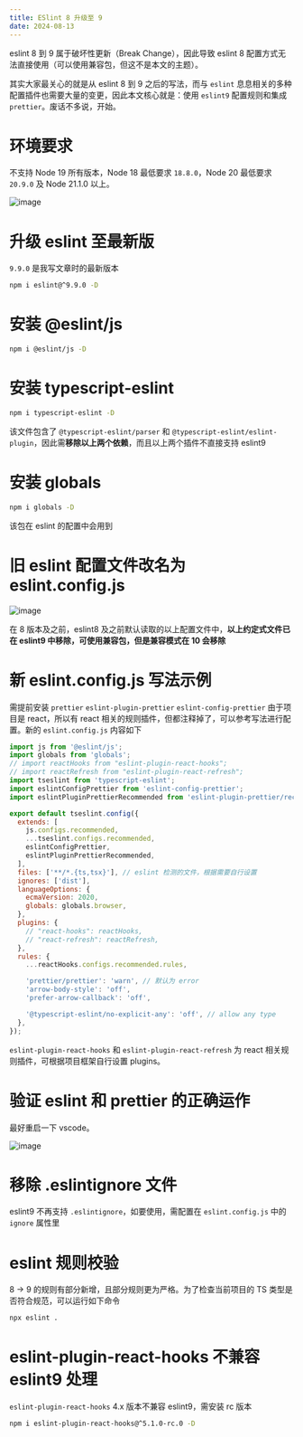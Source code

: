 ```yaml
---
title: ESlint 8 升级至 9
date: 2024-08-13
---
```


eslint 8 到 9 属于破坏性更新（Break Change），因此导致 eslint 8 配置方式无法直接使用（可以使用兼容包，但这不是本文的主题）。

其实大家最关心的就是从 eslint 8 到 9 之后的写法，而与 `eslint` 息息相关的多种配置插件也需要大量的变更，因此本文核心就是：使用 `eslint9` 配置规则和集成 `prettier`。废话不多说，开始。

# 环境要求

不支持 Node 19 所有版本，Node 18 最低要求 `18.8.0`，Node 20 最低要求 `20.9.0` 及 Node 21.1.0 以上。

![image](https://img.jsonq.top/blog/2025/2/25/1740465682578-45remhzb.png)

# 升级 eslint 至最新版

`9.9.0` 是我写文章时的最新版本

```bash
npm i eslint@^9.9.0 -D
```

# 安装 @eslint/js

```bash
npm i @eslint/js -D
```

# 安装 typescript-eslint

```bash
npm i typescript-eslint -D
```

该文件包含了 `@typescript-eslint/parser` 和 `@typescript-eslint/eslint-plugin`，因此需**移除以上两个依赖**，而且以上两个插件不直接支持 eslint9

# 安装 globals

```bash
npm i globals -D
```

该包在 eslint 的配置中会用到

# 旧 eslint 配置文件改名为 eslint.config.js

![image](https://img.jsonq.top/blog/2025/2/25/1740465682741-dcgggutn.png)

在 8 版本及之前，eslint8 及之前默认读取的以上配置文件中，**以上约定式文件已在 eslint9 中移除，可使用兼容包，但是兼容模式在 10 会移除**

# 新 eslint.config.js 写法示例

需提前安装 `prettier` `eslint-plugin-prettier` `eslint-config-prettier` 由于项目是 react，所以有 react 相关的规则插件，但都注释掉了，可以参考写法进行配置。新的 `eslint.config.js` 内容如下

```js
import js from '@eslint/js';
import globals from 'globals';
// import reactHooks from "eslint-plugin-react-hooks";
// import reactRefresh from "eslint-plugin-react-refresh";
import tseslint from 'typescript-eslint';
import eslintConfigPrettier from 'eslint-config-prettier';
import eslintPluginPrettierRecommended from 'eslint-plugin-prettier/recommended';

export default tseslint.config({
  extends: [
    js.configs.recommended,
    ...tseslint.configs.recommended,
    eslintConfigPrettier,
    eslintPluginPrettierRecommended,
  ],
  files: ['**/*.{ts,tsx}'], // eslint 检测的文件，根据需要自行设置
  ignores: ['dist'],
  languageOptions: {
    ecmaVersion: 2020,
    globals: globals.browser,
  },
  plugins: {
    // "react-hooks": reactHooks,
    // "react-refresh": reactRefresh,
  },
  rules: {
    ...reactHooks.configs.recommended.rules,

    'prettier/prettier': 'warn', // 默认为 error
    'arrow-body-style': 'off',
    'prefer-arrow-callback': 'off',

    '@typescript-eslint/no-explicit-any': 'off', // allow any type
  },
});
```

`eslint-plugin-react-hooks` 和 `eslint-plugin-react-refresh` 为 react 相关规则插件，可根据项目框架自行设置 plugins。

# 验证 eslint 和 prettier 的正确运作

最好重启一下 vscode。

![image](https://img.jsonq.top/blog/2025/2/25/1740465682832-tlgg3079.png)

# 移除 .eslintignore 文件

eslint9 不再支持 `.eslintignore`，如要使用，需配置在 `eslint.config.js` 中的 `ignore` 属性里

# eslint 规则校验

8 -> 9 的规则有部分新增，且部分规则更为严格。为了检查当前项目的 TS 类型是否符合规范，可以运行如下命令

```bash
npx eslint .
```

# eslint-plugin-react-hooks 不兼容 eslint9 处理

`eslint-plugin-react-hooks` 4.x 版本不兼容 eslint9，需安装 rc 版本

```bash
npm i eslint-plugin-react-hooks@^5.1.0-rc.0 -D
```
